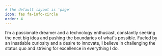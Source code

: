 ```yaml
---
# the default layout is 'page'
icon: fas fa-info-circle
order: 4
---
```


I’m a passionate dreamer and a technology enthusiast, constantly seeking the next big idea and pushing the boundaries of what's possible. Fueled by an insatiable curiosity and a desire to innovate, I believe in challenging the status quo and striving for excellence in everything I do.
